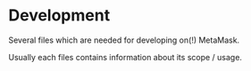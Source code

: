 # Development

Several files which are needed for developing on(!) MetaMask.

Usually each files contains information about its scope / usage.
